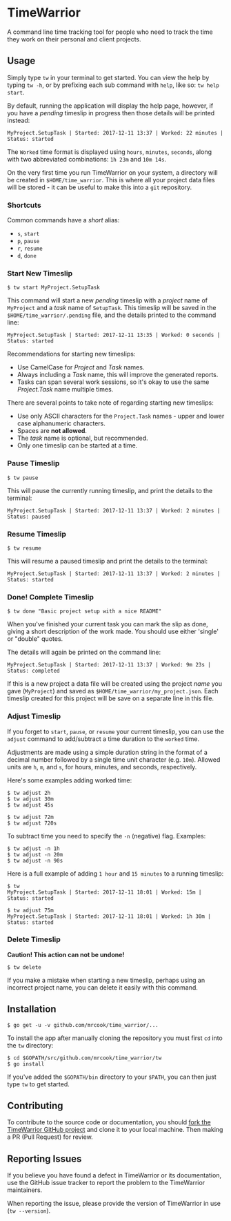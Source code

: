 # TimeWarrior

A command line time tracking tool for people who need to track the time they work on their personal and client projects.


## Usage

Simply type `tw` in your terminal to get started. You can view the help by typing `tw -h`, or by prefixing each sub command with `help`, like so: `tw help start`.

By default, running the application will display the help page, however, if you have a _pending_ timeslip in progress then those details will be printed instead:

    MyProject.SetupTask | Started: 2017-12-11 13:37 | Worked: 22 minutes | Status: started

The `Worked` time format is displayed using `hours`, `minutes`, `seconds`, along with two abbreviated combinations: `1h 23m` and `10m 14s`.

On the very first time you run TimeWarrior on your system, a directory will be created in `$HOME/time_warrior`. This is where all your project data files will be stored - it can be useful to make this into a `git` repository.


### Shortcuts

Common commands have a _short_ alias:

  - `s`, `start`
  - `p`, `pause`
  - `r`, `resume`
  - `d`, `done`


### Start New Timeslip

    $ tw start MyProject.SetupTask

This command will start a new _pending_ timeslip with a _project_ name of `MyProject` and a _task_ name of `SetupTask`. This timeslip will be saved in the `$HOME/time_warrior/.pending` file, and the details printed to the command line:

    MyProject.SetupTask | Started: 2017-12-11 13:35 | Worked: 0 seconds | Status: started

Recommendations for starting new timeslips:

- Use CamelCase for _Project_ and _Task_ names.
- Always including a _Task_ name, this will improve the generated reports.
- Tasks can span several work sessions, so it's okay to use the same _Project.Task_ name multiple times.

There are several points to take note of regarding starting new timeslips:  

- Use only ASCII characters for the `Project.Task` names - upper and lower case alphanumeric characters.
- Spaces are **not allowed**.
- The _task_ name is optional, but recommended.
- Only one timeslip can be started at a time.
 

### Pause Timeslip

    $ tw pause

This will pause the currently running timeslip, and print the details to the terminal:

    MyProject.SetupTask | Started: 2017-12-11 13:37 | Worked: 2 minutes | Status: paused


### Resume Timeslip

    $ tw resume

This will resume a paused timeslip and print the details to the terminal:

    MyProject.SetupTask | Started: 2017-12-11 13:37 | Worked: 2 minutes | Status: started


### Done! Complete Timeslip

    $ tw done "Basic project setup with a nice README"

When you've finished your current task you can mark the slip as done, giving a short description of the work made. You should use either 'single' or "double" quotes.

The details will again be printed on the command line:

    MyProject.SetupTask | Started: 2017-12-11 13:37 | Worked: 9m 23s | Status: completed

If this is a new project a data file will be created using the project _name_ you gave (`MyProject`) and saved as `$HOME/time_warrior/my_project.json`. Each timeslip created for this project will be save on a separate line in this file.


### Adjust Timeslip

If you forget to `start`, `pause`, or `resume` your current timeslip, you can use the `adjust` command to add/subtract a time duration to the `worked` time.

Adjustments are made using a simple duration string in the format of a decimal number followed by a single time unit character (e.g. `10m`). Allowed units are `h`, `m`, and `s`, for hours, minutes, and seconds, respectively.

Here's some examples adding worked time:

    $ tw adjust 2h
    $ tw adjust 30m
    $ tw adjust 45s

    $ tw adjust 72m
    $ tw adjust 720s

To subtract time you need to specify the `-n` (negative) flag. Examples:

    $ tw adjust -n 1h
    $ tw adjust -n 20m
    $ tw adjust -n 90s

Here is a full example of adding `1 hour` and `15 minutes` to a running timeslip:

    $ tw
    MyProject.SetupTask | Started: 2017-12-11 18:01 | Worked: 15m | Status: started

    $ tw adjust 75m
    MyProject.SetupTask | Started: 2017-12-11 18:01 | Worked: 1h 30m | Status: started


### Delete Timeslip

**Caution! This action can not be undone!**

    $ tw delete

If you make a mistake when starting a new timeslip, perhaps using an incorrect project name, you can delete it easily with this command.


## Installation

    $ go get -u -v github.com/mrcook/time_warrior/...

To install the app after manually cloning the repository you must first `cd` into the `tw` directory:

    $ cd $GOPATH/src/github.com/mrcook/time_warrior/tw
    $ go install

If you've added the `$GOPATH/bin` directory to your `$PATH`, you can then just type `tw` to get started.


## Contributing

To contribute to the source code or documentation, you should [fork the TimeWarrior GitHub project](https://github.com/mrcook/time_warrior) and clone it to your local machine. Then making a PR (Pull Request) for review.


## Reporting Issues

If you believe you have found a defect in TimeWarrior or its documentation, use the GitHub issue tracker to report the problem to the TimeWarrior maintainers.

When reporting the issue, please provide the version of TimeWarrior in use (`tw --version`).
